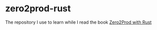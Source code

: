 # zero2prod-rust

The repository I use to learn while I read the book [Zero2Prod with Rust](https://www.zero2prod.com/index.html)
